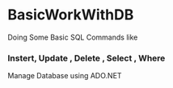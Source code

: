 # BasicWorkWithDB
Doing Some Basic SQL Commands like 
### Instert,  Update ,  Delete ,  Select ,  Where
Manage Database using ADO.NET
